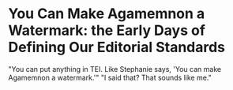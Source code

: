 # You Can Make Agamemnon a Watermark: the Early Days of Defining Our Editorial Standards

"You can put anything in TEI. Like Stephanie says, 'You can make Agamemnon a watermark.'"
"I said that? That sounds like me."



